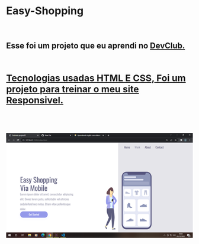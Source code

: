 <h1>Easy-Shopping</h1>
<br>
<h2> Esse foi um projeto que eu aprendi no <a href="https://rodolfomori.com.br/devclub">DevClub.</a</h2>
<br>
<br>
  <h3> Tecnologias usadas HTML E CSS, Foi um projeto para treinar o meu site Responsivel.</h3>
    <br>
    <br>
  
  
  
  <img src="https://github.com/gabrielbarbosa94/Easy-Shopping/blob/master/Imagem1.png?raw=true" />

